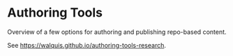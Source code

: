 # Authoring Tools
Overview of a few options for authoring and publishing repo-based content.

See https://walquis.github.io/authoring-tools-research.

